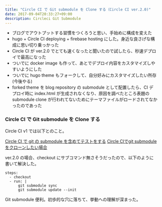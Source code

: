 ```yaml
---
title: "Circle CI で Git submodule を Clone する（Circle CI ver.2.0)"
date: 2017-09-04T20:33:27+09:00
description: Circleci Git Submodule
---
```


- ブログでアウトプットする習慣をつくろうと思い、手始めに構成を変えた
- hugo + Circle CI deploying + firebase hosting にした。身近な良さげな構成に思い切り乗っかった
- Circle CI が ver.2.0 でとても速くなったと聞いたので試したら、秒速デプロイで最高になった
- ついでに docker image も作って、あとでデプロイ内容をカスタマイズしやすいようにした
- ついでに hugo theme もフォークして、自分好みにカスタマイズしたい所存(今後やる)
- forked theme を blog repository の submodule として配置したら、CI デプロイ時に index.html が生成されなくなり、原因を調べたところ表題の submodule clone が行われてないためにテーマファイルがロードされてなかったのであった

### Circle CI で Git submodule を Clone する

Circle CI v1 では以下とのこと。

[Circle CI で git の submodule を含めてテストをする](http://qiita.com/tbpgr/items/1f2e18954327e38de1de)
[Circle CIでgit submoduleをクローンしたい場合](https://project-flora.net/2017/04/10/circle-ci%E3%81%A7git-submodule%E3%82%92%E3%82%AF%E3%83%AD%E3%83%BC%E3%83%B3%E3%81%97%E3%81%9F%E3%81%84%E5%A0%B4%E5%90%88/)

ver.2.0 の場合、checkout にサブコマンド無さそうだったので、以下のように書いて解決した。

```
steps:
  - checkout
  - run: |
      git submodule sync
      git submodule update --init
```

Git submodule 便利。初歩的な穴に落ちて、挙動への理解が深まった。